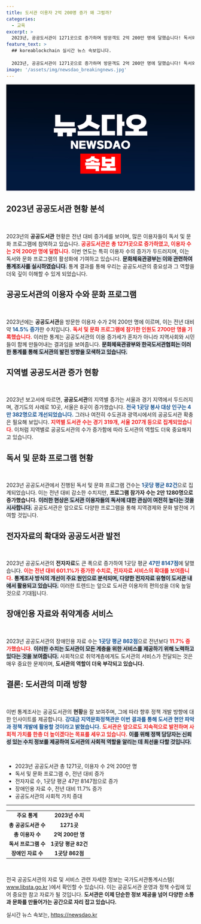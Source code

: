 ```yaml
---
title: 도서관 이용자 2억 200명 증가 왜 그럴까?
categories:
  - 교육
excerpt: >
  2023년, 공공도서관이 1271곳으로 증가하며 방문객도 2억 200만 명에 달했습니다! 독서와 문화프로그램 참여도 급증하고 전자자료 서비스도 크게 확대된 지금, 도서관의 새로운 변화를 만나보세요!
feature_text: >
  ## koreablockchain 실시간 뉴스 속보입니다.

  2023년, 공공도서관이 1271곳으로 증가하며 방문객도 2억 200만 명에 달했습니다! 독서와 문화프로그램 참여도 급증하고 전자자료 서비스도 크게 확대된 지금, 도서관의 새로운 변화를 만나보세요!
image: '/assets/img/newsdao_breakingnews.jpg'
---
```


<p><img src="/assets/img/newsdao_breakingnews.jpg" alt="koreablockchain 속보" /></p>

<h2 data-ke-size="size26">2023년 공공도서관 현황 분석</h2>

<p data-ke-size="size16">&nbsp;</p>

<p>2023년의 <b>공공도서관</b> 현황은 전년 대비 증가세를 보이며, 많은 이용자들이 독서 및 문화 프로그램에 참여하고 있습니다. <b><span style="color: #ee2323;">공공도서관은 총 1271곳으로 증가하였고, 이용자 수는 2억 200만 명에 달합니다.</span></b> 이번 연도는 특히 이용자 수의 증가가 두드러지며, 이는 독서와 문화 프로그램의 활성화에 기여하고 있습니다. <b><span style="background-color: #21538527;">문화체육관광부는 이와 관련하여 통계조사를 실시하였습니다.</span></b> 통계 결과를 통해 우리는 공공도서관의 중요성과 그 역할을 더욱 깊이 이해할 수 있게 되었습니다.</p>

<h2 data-ke-size="size26">공공도서관의 이용자 수와 문화 프로그램</h2>

<p data-ke-size="size16">&nbsp;</p>

<p>2023년에는 <b>공공도서관</b>을 방문한 이용자 수가 2억 200만 명에 이르며, 이는 전년 대비 약 <b><span style="color: #1a5490;">14.5% 증가</span></b>한 수치입니다. <b><span style="color: #ee2323;">독서 및 문화 프로그램에 참가한 인원도 2700만 명을 기록했습니다.</span></b> 이러한 통계는 공공도서관의 이용 증가세가 혼자가 아니라 지역사회와 시민들이 함께 만들어내는 결과임을 보여줍니다. <b><span style="background-color: #21538527;">문화체육관광부와 한국도서관협회는 이러한 통계를 통해 도서관의 발전 방향을 모색하고 있습니다.</span></b></p>

<h2 data-ke-size="size26">지역별 공공도서관 증가 현황</h2>

<p data-ke-size="size16">&nbsp;</p>

<p>2023년 보고서에 따르면, <b>공공도서관</b>의 지역별 증가는 서울과 경기 지역에서 두드러지며, 경기도의 사례로 10곳, 서울은 8곳이 증가했습니다. <b><span style="color: #1a5490;">전국 1곳당 봉사 대상 인구는 4만 382명으로 개선되었습니다.</span></b> 그러나 여전히 수도권과 광역시에서의 공공도서관 확충은 필요해 보입니다. <b><span style="color: #ee2323;">지역별 도서관 수는 경기 319개, 서울 207개 등으로 집계되었습니다.</span></b> 이처럼 지역별로 공공도서관의 수가 증가함에 따라 도서관의 역할도 더욱 중요해지고 있습니다.</p>

<h2 data-ke-size="size26">독서 및 문화 프로그램 현황</h2>

<p data-ke-size="size16">&nbsp;</p>

<p>2023년 공공도서관에서 진행된 독서 및 문화 프로그램 건수는 <b><span style="color: #1a5490;">1곳당 평균 82건</span></b>으로 집계되었습니다. 이는 전년 대비 감소한 수치지만, <b><span style="ee2323;">프로그램 참가자 수는 2만 1280명으로 증가했습니다.</span></b> <b><span style="background-color: #21538527;">이러한 현상은 도서관 이용자들의 독서에 대한 관심이 여전히 높다는 것을 시사합니다.</span></b> 공공도서관은 앞으로도 다양한 프로그램을 통해 지역경제와 문화 발전에 기여할 것입니다.</p>

<h2 data-ke-size="size26">전자자료의 확대와 공공도서관 발전</h2>

<p data-ke-size="size16">&nbsp;</p>

<p>2023년 공공도서관의 <b>전자자료</b>도 큰 폭으로 증가하여 1곳당 평균 <b><span style="color: #1a5490;">47만 8147점</span></b>에 달했습니다. <b><span style="color: #ee2323;">이는 전년 대비 601.1%가 증가한 수치로, 전자자료 서비스의 확대를 보여줍니다.</span></b> <b><span style="background-color: #21538527;">통계조사 방식의 개선이 주요 원인으로 분석되며, 다양한 전자자료 유형이 도서관 내에서 활용되고 있습니다.</span></b> 이러한 트렌드는 앞으로 도서관 이용자의 편의성을 더욱 높일 것으로 기대됩니다.</p>

<h2 data-ke-size="size26">장애인용 자료와 취약계층 서비스</h2>

<p data-ke-size="size16">&nbsp;</p>

<p>2023년 공공도서관의 장애인용 자료 수는 <b><span style="color: #1a5490;">1곳당 평균 862점</span></b>으로 전년보다 <b><span style="color: #ee2323;">11.7% 증가했습니다.</span></b> <b><span style="background-color: #21538527;">이러한 수치는 도서관이 모든 계층을 위한 서비스를 제공하기 위해 노력하고 있다는 것을 보여줍니다.</span></b> 사회적으로 취약계층에게도 도서관의 서비스가 전달되는 것은 매우 중요한 문제이며, <b>도서관의 역할이 더욱 부각되고 있습니다.</b></p>

<h2 data-ke-size="size26">결론: 도서관의 미래 방향</h2>

<p data-ke-size="size16">&nbsp;</p>

<p>이번 통계조사는 공공도서관의 <b>현황</b>을 잘 보여주며, 그에 따라 향후 정책 개발 방향에 대한 인사이트를 제공합니다. <b><span style="color: #1a5490;">강대금 지역문화정책관은 이번 결과를 통해 도서관 현안 파악과 정책 개발에 활용할 것이라고 밝혔습니다.</span></b> <b><span style="color: #ee2323;">도서관은 앞으로도 지속적으로 발전하며 사회적 가치를 한층 더 높이겠다는 목표를 세우고 있습니다.</span></b> <b><span style="background-color: #21538527;">이를 위해 정책 담당자는 신뢰성 있는 수치 정보를 제공하여 도서관의 사회적 역할을 알리는 데 최선을 다할 것입니다.</span></b></p>

<p data-ke-size="size16">&nbsp;</p>

<ul>
    <li>2023년 공공도서관 총 1271곳, 이용자 수 2억 200만 명</li>
    <li>독서 및 문화 프로그램 수, 전년 대비 증가</li>
    <li>전자자료 수, 1곳당 평균 47만 8147점으로 증가</li>
    <li>장애인용 자료 수, 전년 대비 11.7% 증가</li>
    <li>공공도서관의 사회적 가치 증대</li>
</ul>

<hr>

<table>
    <tr>
        <td style="text-align: center; height: 17px;"><b>주요 통계</b></td>
        <td style="text-align: center; height: 17px;"><b>2023년 수치</b></td>
    </tr>
    <tr>
        <td style="text-align: center; height: 17px;"><b>총 공공도서관 수</b></td>
        <td style="text-align: center; height: 17px;"><b>1271곳</b></td>
    </tr>
    <tr>
        <td style="text-align: center; height: 17px;"><b>총 이용자 수</b></td>
        <td style="text-align: center; height: 17px;"><b>2억 200만 명</b></td>
    </tr>
    <tr>
        <td style="text-align: center; height: 17px;"><b>독서 프로그램 수</b></td>
        <td style="text-align: center; height: 17px;"><b>1곳당 평균 82건</b></td>
    </tr>
    <tr>
        <td style="text-align: center; height: 17px;"><b>장애인 자료 수</b></td>
        <td style="text-align: center; height: 17px;"><b>1곳당 862점</b></td>
    </tr>
</table>

<p data-ke-size="size16">&nbsp;</p>

<p>전국 공공도서관의 자료 및 서비스 관련 자세한 정보는 국가도서관통계시스템( <a href="https://www.libsta.go.kr">www.libsta.go.kr</a> )에서 확인할 수 있습니다. 이는 공공도서관 운영과 정책 수립에 있어 중요한 참고 자료가 될 것입니다. <b>도서관은 이제 단순한 정보 제공을 넘어 다양한 소통과 문화를 만들어가는 공간으로 자리 잡고 있습니다.</b></p>
실시간 뉴스 속보는, <a href="https://newsdao.kr" rel="dofollow">https://newsdao.kr</a>



